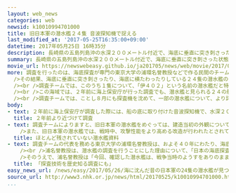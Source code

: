 ```yaml
---
layout: web_news
categories: web
newsid: k10010994701000
title: 旧日本軍の潜水艦２４隻 音波探知機で捉える
last_modified_at: '2017-05-25T16:35:00+09:00'
datetime: 2017年05月25日 16時35分
description: 長崎県の五島列島沖の水深２００メートル付近で、海底に垂直に突き刺さった状態の潜水艦など、旧日本軍の潜水艦合わせて２４隻の姿を、海底探査を専門とする民間の調査チームが音波探知機で捉えました。調査にあたった専門家は「旧日本軍の潜水艦については詳しい図面がほとんど残されていないため、検証も進んでおらず、貴重な戦争遺産だ」と話しています。
summary: 長崎県の五島列島沖の水深２００メートル付近で、海底に垂直に突き刺さった状態の潜水艦など、旧日本軍の潜水艦合わせて２４隻の姿を、海底探査を専門とする民間の調査チームが音波探知機で捉えました。調査にあたった専門家は「旧日本軍の潜水艦については詳しい図面がほとんど残されていないため、検証も進んでおらず、貴重な戦争遺産だ」と話しています。
movie_url: https://newswebeasy.github.io/ja201705/news/web/movie/2017/05/26/k10010994701000.mp4
more: 調査を行ったのは、海底探査が専門の東京大学の浦環名誉教授などで作る民間のチームで、今月１９日から２１日にかけて、長崎県の五島列島沖の東シナ海で調査を行いました。<br
  />その結果、海底に垂直に突き刺さったり、海底に横たわったりしている２４隻の潜水艦の姿を音波探知機で捉えたということです。<br /><br />この海域では、太平洋戦争の終戦の翌年、１９４６年４月にＧＨＱ＝連合国軍総司令部によって、旧日本軍の潜水艦合わせて２４隻を海に沈める処分が行われていて、調査チームは、今回確認された２４隻の潜水艦は、ＧＨＱによって処分された潜水艦だとしています。<br
  /><br />調査チームでは、このうち１隻について、「伊４０２」という名前の潜水艦だと特定し、残りの潜水艦については、これから順次名前の特定を進めたいとしています。<br
  /><br />この海域では、２年前に海上保安庁が行った調査でも、潜水艦と見られる２４の船の影が確認されていました。<br /><br />調査チームの代表を務める、東京大学の浦名誉教授は記者会見で、「旧日本軍の潜水艦をめぐっては、性能や機能がわかる図面がほとんど残っておらず、戦争の歴史を記録するという観点でも詳しい検証が行われていない。今回確認された２４の潜水艦は、旧日本軍のありのままの姿を知ることができる貴重な戦争遺産だ」と述べました。<br
  /><br />調査チームでは、ことし８月にも探査機を沈めて、一部の潜水艦について、より詳しい調査を行いたいとしています。さらに調査チームでは、戦争の遺産として展示できるように、一部の潜水艦について引き上げが可能か検討したいとしています。
body:
- text: ２年前に海上保安庁が調査した際には、船の底に取り付けた音波探知機で、水深２００メートル付近を見下ろすような形で探査が行われました。今回は、船から音波探知機を水深１５０メートル付近までつり下げ、より近くから、横から見るような形で探査が行われました。
  title: ２年前より近づけて調査
- text: 調査チームによりますと、旧日本軍の潜水艦をめぐっては、建造当初の外観については設計図が残っているものの、内部の構造や機能に関する図面はほとんど残されていないということです。<br
    />また、旧日本軍の潜水艦では、戦時中、攻撃性能をより高める改造が行われたとされていますが、どのような改造が行われたのかを記録した図面はほとんど残されていないということです。
  title: ほとんど残されていない潜水艦資料
- text: 調査チームの代表を務める東京大学の浦環名誉教授は、およそ４０年にわたり、海底探査機の研究開発に携わってきた第一人者です。内閣府が設けている海底資源調査のプロジェクトに中心的に携わっているほか、国の海洋政策を話し合う会議で参与も務めています。<br
    /><br />浦名誉教授は、潜水艦の調査を行うことにした理由について、「日本の海底探査の技術力は、この１０年から２０年で格段に高まっていて、以前は難しかった探査も、今は比較的容易にできるようになっている。こうした技術は今、資源探査に用いられているが、歴史を知る調査にも生かせると思った」と話しています。<br
    />そのうえで、浦名誉教授は「今回、確認した潜水艦は、戦争当時のようすをありのままに残している。戦争当時の状況を詳しく知り、検証することは、世界平和を実現するうえで欠かせないことだと思う」と話しています。
  title: 「探査技術を歴史知る調査にも」
easy_news_url: /news/easy/2017/05/26/海に沈んだ昔の日本軍の24隻の潜水艦が見つかる/
source_url: http://www3.nhk.or.jp/news/html/20170525/k10010994701000.html
...
```

